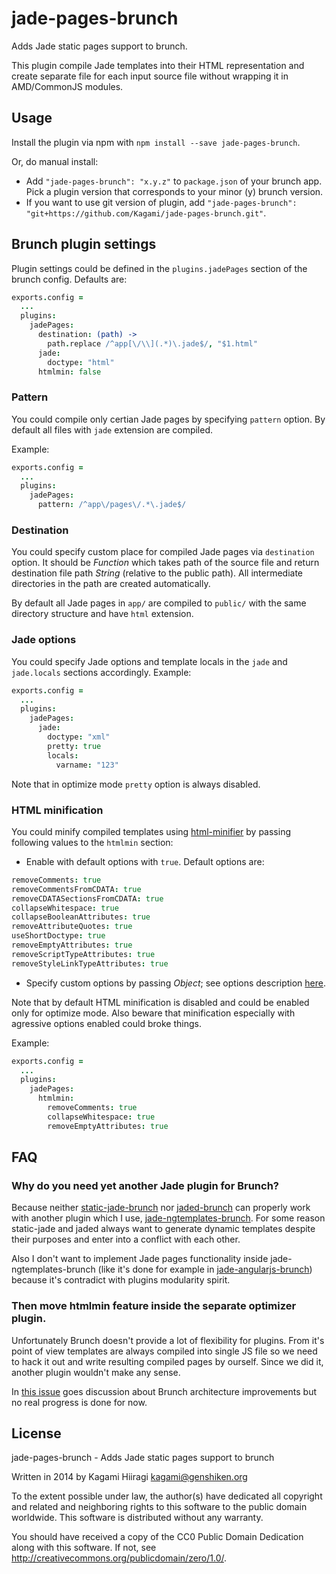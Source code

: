 # jade-pages-brunch

Adds Jade static pages support to brunch.

This plugin compile Jade templates into their HTML representation and create separate file for each input source file without wrapping it in AMD/CommonJS modules.

## Usage

Install the plugin via npm with `npm install --save jade-pages-brunch`.

Or, do manual install:

* Add `"jade-pages-brunch": "x.y.z"` to `package.json` of your brunch app.
  Pick a plugin version that corresponds to your minor (y) brunch version.
* If you want to use git version of plugin, add
`"jade-pages-brunch": "git+https://github.com/Kagami/jade-pages-brunch.git"`.

## Brunch plugin settings

Plugin settings could be defined in the `plugins.jadePages` section of the brunch config. Defaults are:
```coffeescript
exports.config =
  ...
  plugins:
    jadePages:
      destination: (path) ->
        path.replace /^app[\/\\](.*)\.jade$/, "$1.html"
      jade:
        doctype: "html"
      htmlmin: false
```

### Pattern

You could compile only certian Jade pages by specifying `pattern` option. By default all files with `jade` extension are compiled.

Example:
```coffeescript
exports.config =
  ...
  plugins:
    jadePages:
      pattern: /^app\/pages\/.*\.jade$/
```

### Destination

You could specify custom place for compiled Jade pages via `destination` option. It should be *Function* which takes path of the source file and return destination file path *String* (relative to the public path). All intermediate directories in the path are created automatically.

By default all Jade pages in `app/` are compiled to `public/` with the same directory structure and have `html` extension.

### Jade options

You could specify Jade options and template locals in the `jade` and `jade.locals` sections accordingly. Example:
```coffeescript
exports.config =
  ...
  plugins:
    jadePages:
      jade:
        doctype: "xml"
        pretty: true
        locals:
          varname: "123"
```

Note that in optimize mode `pretty` option is always disabled.

### HTML minification

You could minify compiled templates using [html-minifier](https://github.com/kangax/html-minifier) by passing following values to the `htmlmin` section:

* Enable with default options with `true`. Default options are:
```coffeescript
removeComments: true
removeCommentsFromCDATA: true
removeCDATASectionsFromCDATA: true
collapseWhitespace: true
collapseBooleanAttributes: true
removeAttributeQuotes: true
useShortDoctype: true
removeEmptyAttributes: true
removeScriptTypeAttributes: true
removeStyleLinkTypeAttributes: true
```

* Specify custom options by passing *Object*; see options description [here](http://perfectionkills.com/experimenting-with-html-minifier/#options).

Note that by default HTML minification is disabled and could be enabled only for optimize mode. Also beware that minification especially with agressive options enabled could broke things.

Example:
```coffeescript
exports.config =
  ...
  plugins:
    jadePages:
      htmlmin:
        removeComments: true
        collapseWhitespace: true
        removeEmptyAttributes: true
```

## FAQ

### Why do you need yet another Jade plugin for Brunch?

Because neither [static-jade-brunch](https://github.com/ilkosta/static-jade-brunch) nor [jaded-brunch](https://github.com/monokrome/jaded-brunch) can properly work with another plugin which I use, [jade-ngtemplates-brunch](https://github.com/Kagami/jade-ngtemplates-brunch). For some reason static-jade and jaded always want to generate dynamic templates despite their purposes and enter into a conflict with each other.

Also I don't want to implement Jade pages functionality inside jade-ngtemplates-brunch (like it's done for example in [jade-angularjs-brunch](https://github.com/GulinSS/jade-angularjs-brunch)) because it's contradict with plugins modularity spirit.

### Then move htmlmin feature inside the separate optimizer plugin.

Unfortunately Brunch doesn't provide a lot of flexibility for plugins. From it's point of view templates are always compiled into single JS file so we need to hack it out and write resulting compiled pages by ourself. Since we did it, another plugin wouldn't make any sense.

In [this issue](https://github.com/brunch/brunch/issues/616) goes discussion about Brunch architecture improvements but no real progress is done for now.

## License

jade-pages-brunch - Adds Jade static pages support to brunch

Written in 2014 by Kagami Hiiragi <kagami@genshiken.org>

To the extent possible under law, the author(s) have dedicated all copyright and related and neighboring rights to this software to the public domain worldwide. This software is distributed without any warranty.

You should have received a copy of the CC0 Public Domain Dedication along with this software. If not, see <http://creativecommons.org/publicdomain/zero/1.0/>.
